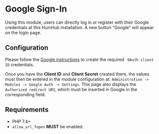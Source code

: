 # Google Sign-In

Using this module, users can directly log in or register with their Google credentials at this HumHub installation. 
A new button "Google" will appear on the login page.

## Configuration

Please follow the [Google instructions](https://developers.google.com/identity/protocols/OpenIDConnect#registeringyourapp) to create the required ` OAuth client ID` credentials.

Once you have the **Client ID** and **Client Secret** created there, the values must then be entered in the module configuration at: `Administration -> Modules -> Google Auth -> Settings`. 
This page also displays the `Authorized redirect URI`, which must be inserted in Google in the corresponding field.

## Requirements
- PHP 7.4+
- `allow_url_fopen` **MUST** be enabled.
